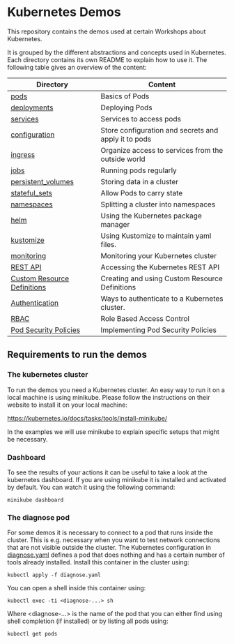 # Kubernetes Demos 

This repository contains the demos used at certain Workshops about Kubernetes.

It is grouped by the different abstractions and concepts used in Kubernetes.
Each directory contains its own README to explain how to use it. 
The following table gives an overview of the content: 

| Directory                                                | Content                                              |
| -------------------------------------------------------- | ---------------------------------------------------- |
| [pods](pods/README.md)                                   | Basics of Pods                                       |
| [deployments](deployments/README.md)                     | Deploying Pods                                       |
| [services](services/README.md)                           | Services to access pods                              |
| [configuration](configuration/README.md)                 | Store configuration and secrets and apply it to pods |
| [ingress](ingress/README.md)                             | Organize access to services from the outside world   |
| [jobs](jobs/README.md)                                   | Running pods regularly                               |
| [persistent_volumes](persistent_volumes/README.md)       | Storing data in a cluster                            |
| [stateful_sets](stateful_sets/README.md)                 | Allow Pods to carry state                            |
| [namespaces](namespaces/README.md)                       | Splitting a cluster into namespaces                  |
| [helm](helm/README.md)                                   | Using the Kubernetes package manager                 |
| [kustomize](kustomize/README.md)                         | Using Kustomize to maintain yaml files.              |
| [monitoring](monitoring/README.md)                       | Monitoring your Kubernetes cluster                   |
| [REST API](rest-api/README.md)                           | Accessing the Kubernetes REST API                    |
| [Custom Resource Definitions](crds/README.md)            | Creating and using Custom Resource Definitions       |
| [Authentication](authentication/README.md)               | Ways to authenticate to a Kubernetes cluster.        |
| [RBAC](rbac/README.md)                                   | Role Based Access Control                            |
| [Pod Security Policies](pod_security_policies/README.md) | Implementing Pod Security Policies                   |



## Requirements to run the demos

### The kubernetes cluster

To run the demos you need a Kubernetes cluster. An easy way to run it on a local machine is
using minikube. Please follow the instructions on their website to install it on your local machine:

https://kubernetes.io/docs/tasks/tools/install-minikube/

In the examples we will use minikube to explain specific setups that might be necessary.

### Dashboard

To see the results of your actions it can be useful to take a look at the kubernetes dashboard. If you are using minikube
it is installed and activated by default. You can watch it using the following command:

```
minikube dashboard
``` 

### The diagnose pod

For some demos it is necessary to connect to a pod that runs inside the cluster. This is e.g. necessary when you want to test network connections that are not visible outside the cluster. The Kubernetes configuration in [diagnose.yaml](diagnose.yaml) defines a pod that does nothing and has a certain number of tools already installed. Install this container in the cluster using:

```
kubectl apply -f diagnose.yaml
```

You can open a shell inside this container using:

```
kubectl exec -ti <diagnose-...> sh
```

Where <diagnose-...> is the name of the pod that you can either find using shell completion (if installed) or by listing all pods using:

```
kubectl get pods
```
